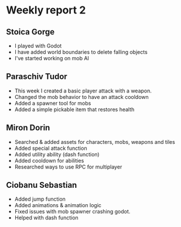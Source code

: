 # Weekly report 2

## Stoica Gorge

 * I played with Godot
 * I have added world boundaries to delete falling objects
 * I've started working on mob AI

## Paraschiv Tudor
 * This week I created a basic player attack with a weapon.
 * Changed the mob behavior to have an attack cooldown
 * Added a spawner tool for mobs
 * Added a simple pickable item that restores health

## Miron Dorin
 * Searched & added assets for characters, mobs, weapons and tiles
 * Added special attack function
 * Added utility ability (dash function)
 * Added cooldown for abilities
 * Researched ways to use RPC for multiplayer
 
## Ciobanu Sebastian
 * Added jump function
 * Added animations & animation logic
 * Fixed issues with mob spawner crashing godot.
 * Helped with dash function